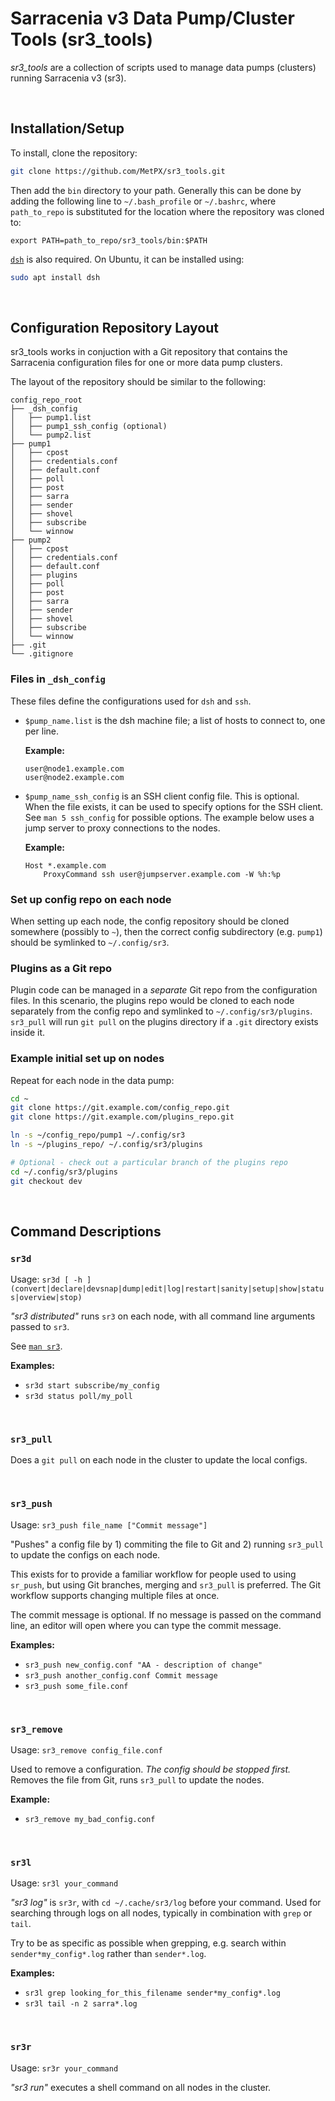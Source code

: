 # Sarracenia v3 Data Pump/Cluster Tools (sr3_tools)

*sr3_tools* are a collection of scripts used to manage data pumps (clusters) running Sarracenia v3 (sr3).

<br>

## Installation/Setup

To install, clone the repository:

```bash
git clone https://github.com/MetPX/sr3_tools.git
```

Then add the `bin` directory to your path. Generally this can be done by adding the following line to `~/.bash_profile` or `~/.bashrc`, where `path_to_repo` is substituted for the location where the repository was cloned to:

```
export PATH=path_to_repo/sr3_tools/bin:$PATH
```

[`dsh`](http://www.netfort.gr.jp/~dancer/software/dsh.html) is also required. On Ubuntu, it can be installed using:

```bash
sudo apt install dsh
```

<br>

## Configuration Repository Layout

sr3_tools works in conjuction with a Git repository that contains the Sarracenia configuration files for one or more data pump clusters.

The layout of the repository should be similar to the following:

```
config_repo_root
├── _dsh_config
│   ├── pump1.list
│   ├── pump1_ssh_config (optional)
│   └── pump2.list
├── pump1
│   ├── cpost
│   ├── credentials.conf
│   ├── default.conf
│   ├── poll
│   ├── post
│   ├── sarra
│   ├── sender
│   ├── shovel
│   ├── subscribe
│   └── winnow
├── pump2
│   ├── cpost
│   ├── credentials.conf
│   ├── default.conf
│   ├── plugins
│   ├── poll
│   ├── post
│   ├── sarra
│   ├── sender
│   ├── shovel
│   ├── subscribe
│   └── winnow
├── .git
└── .gitignore
```

### Files in `_dsh_config`

These files define the configurations used for `dsh` and `ssh`.

- `$pump_name.list` is the dsh machine file; a list of hosts to connect to, one per line.

    **Example:**  

    ```
    user@node1.example.com
    user@node2.example.com
    ```

- `$pump_name_ssh_config` is an SSH client config file. This is optional. When the file exists, it can be used to specify options for the SSH client. See `man 5 ssh_config` for possible options. The example below uses a jump server to proxy connections to the nodes.

    **Example:**  

    ```
    Host *.example.com
        ProxyCommand ssh user@jumpserver.example.com -W %h:%p
    ```

### Set up config repo on each node

When setting up each node, the config repository should be cloned somewhere (possibly to `~`), then the correct config subdirectory (e.g. `pump1`) should be symlinked to `~/.config/sr3`.

### Plugins as a Git repo

Plugin code can be managed in a *separate* Git repo from the configuration files. In this scenario, the plugins repo would be cloned to each node separately from the config repo and symlinked to `~/.config/sr3/plugins`. `sr3_pull` will run `git pull` on the plugins directory if a `.git` directory exists inside it.

### Example initial set up on nodes

Repeat for each node in the data pump:

```bash
cd ~
git clone https://git.example.com/config_repo.git
git clone https://git.example.com/plugins_repo.git

ln -s ~/config_repo/pump1 ~/.config/sr3
ln -s ~/plugins_repo/ ~/.config/sr3/plugins

# Optional - check out a particular branch of the plugins repo
cd ~/.config/sr3/plugins
git checkout dev
```

<br>

## Command Descriptions

### `sr3d`

Usage: `sr3d [ -h ] (convert|declare|devsnap|dump|edit|log|restart|sanity|setup|show|status|overview|stop)`

*"sr3 distributed"* runs `sr3` on each node, with all command line arguments passed to `sr3`. 

See [`man sr3`](https://metpx.github.io/sarracenia/Reference/sr3.1.html).

**Examples:**  

- `sr3d start subscribe/my_config`
- `sr3d status poll/my_poll`

<br>

### `sr3_pull`

Does a `git pull` on each node in the cluster to update the local configs.

<br>

### `sr3_push`

Usage: `sr3_push file_name ["Commit message"]`

"Pushes" a config file by 1) commiting the file to Git and 2) running `sr3_pull` to update the configs on each node.

This exists for to provide a familiar workflow for people used to using `sr_push`, but using Git branches, merging and `sr3_pull` is preferred. The Git workflow supports changing multiple files at once.

The commit message is optional. If no message is passed on the command line, an editor will open where you can type the commit message.

**Examples:**

- `sr3_push new_config.conf "AA - description of change"`
- `sr3_push another_config.conf Commit message`
- `sr3_push some_file.conf`

<br>

### `sr3_remove`

Usage: `sr3_remove config_file.conf`

Used to remove a configuration. *The config should be stopped first.* Removes the file from Git, runs `sr3_pull` to update the nodes.

**Example:**

- `sr3_remove my_bad_config.conf`

<br>

### `sr3l`

Usage: `sr3l your_command`

*"sr3 log"* is `sr3r`, with `cd ~/.cache/sr3/log` before your command. Used for searching through logs on all nodes, typically in combination with `grep` or `tail`.

Try to be as specific as possible when grepping, e.g. search within `sender*my_config*.log` rather than `sender*.log`.

**Examples:**

- `sr3l grep looking_for_this_filename sender*my_config*.log`
- `sr3l tail -n 2 sarra*.log`

<br>

### `sr3r`

Usage: `sr3r your_command`

*"sr3 run"* executes a shell command on all nodes in the cluster.

<br>
